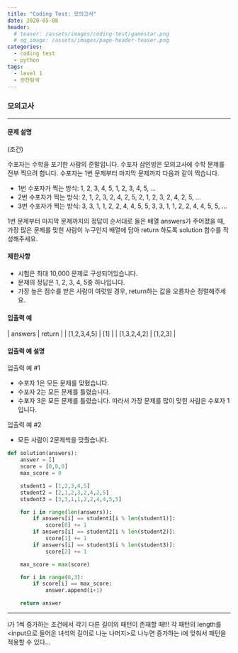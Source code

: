 ```yaml
---
title: "Coding Test: 모의고사"
date: 2020-05-08
header:
  # teaser: /assets/images/coding-test/gamestar.png
  # og_image: /assets/images/page-header-teaser.png
categories:
  - coding test
  - python
tags:
  - level 1
  - 완전탐색
---
```


### 모의고사

---

#### 문제 설명

(조건)

수포자는 수학을 포기한 사람의 준말입니다. 수포자 삼인방은 모의고사에 수학 문제를 전부 찍으려 합니다. 수포자는 1번 문제부터 마지막 문제까지 다음과 같이 찍습니다.

- 1번 수포자가 찍는 방식: 1, 2, 3, 4, 5, 1, 2, 3, 4, 5, ...
- 2번 수포자가 찍는 방식: 2, 1, 2, 3, 2, 4, 2, 5, 2, 1, 2, 3, 2, 4, 2, 5, ...
- 3번 수포자가 찍는 방식: 3, 3, 1, 1, 2, 2, 4, 4, 5, 5, 3, 3, 1, 1, 2, 2, 4, 4, 5, 5, ...

1번 문제부터 마지막 문제까지의 정답이 순서대로 들은 배열 answers가 주어졌을 때, 가장 많은 문제를 맞힌 사람이 누구인지 배열에 담아 return 하도록 solution 함수를 작성해주세요.

#### 제한사항

- 시험은 최대 10,000 문제로 구성되어있습니다.
- 문제의 정답은 1, 2, 3, 4, 5중 하나입니다.
- 가장 높은 점수를 받은 사람이 여럿일 경우, return하는 값을 오름차순 정렬해주세요.

#### 입출력 예

| answers |	return |
| [1,2,3,4,5] | [1] |
| [1,3,2,4,2] | [1,2,3] |

#### 입출력 예 설명

입출력 예 #1

- 수포자 1은 모든 문제를 맞혔습니다.
- 수포자 2는 모든 문제를 틀렸습니다.
- 수포자 3은 모든 문제를 틀렸습니다.
따라서 가장 문제를 많이 맞힌 사람은 수포자 1입니다.

입출력 예 #2

- 모든 사람이 2문제씩을 맞췄습니다.



```python
def solution(answers):
    answer = []
    score = [0,0,0]
    max_score = 0

    student1 = [1,2,3,4,5]
    student2 = [2,1,2,3,2,4,2,5]
    student3 = [3,3,1,1,2,2,4,4,5,5]

    for i in range(len(answers)):
        if answers[i] == student1[i % len(student1)]:
            score[0] += 1
        if answers[i] == student2[i % len(student2)]:
            score[1] += 1
        if answers[i] == student3[i % len(student3)]:
            score[2] += 1

    max_score = max(score)

    for i in range(0,3):
        if score[i] == max_score:
            answer.append(i+1)

    return answer
```

---

i가 1씩 증가하는 조건에서 각기 다른 길이의 패턴이 존재할 때!!!
각 패턴의 length를 <input으로 들어온 녀석의 길이로 나눈 나머지>로 나누면 증가하는 i에 맞춰서 패턴을 적용할 수 있다...
